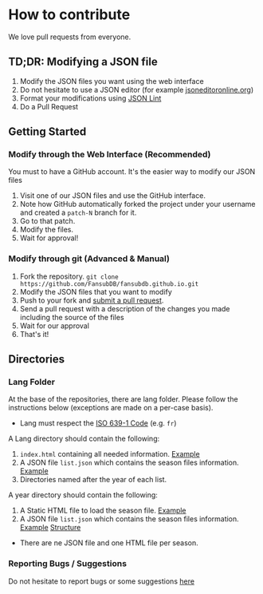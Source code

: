 # How to contribute

We love pull requests from everyone.

## TD;DR: Modifying a JSON file

1. Modify the JSON files you want using the web interface
2. Do not hesitate to use a JSON editor (for example [jsoneditoronline.org](https://www.jsoneditoronline.org/))
3. Format your modifications using [JSON Lint](http://jsonlint.com/)
4. Do a Pull Request

## Getting Started

### Modify through the Web Interface (Recommended)

You must to have a GitHub account. It's the easier way to modify our JSON files

1. Visit one of our JSON files and use the GitHub interface.
2. Note how GitHub automatically forked the project under your username and created a `patch-N` branch for it.
3. Go to that patch.
4. Modify the files.
5. Wait for approval!

### Modify through git (Advanced & Manual)

 1. Fork the repository. ```git clone https://github.com/FansubDB/fansubdb.github.io.git```
 2. Modify the JSON files that you want to modify
 3. Push to your fork and [submit a pull request][pr].
 4. Send a pull request with a description of the changes you made including the source of the files
 5. Wait for our approval
 6. That's it!

## Directories

### Lang Folder

At the base of the repositories, there are lang folder. Please follow the instructions below (exceptions are made on a per-case basis).

* Lang must respect the [ISO 639-1 Code](http://www.loc.gov/standards/iso639-2/php/code_list.php) (e.g. ```fr```)

A Lang directory should contain the following:

1. `index.html` containing all needed information. [Example][1]
2. A JSON file `list.json` which contains the season files information. [Example][2]
3. Directories named after the year of each list.

A year directory should contain the following:

1. A Static HTML file to load the season file. [Example][3]
2. A JSON file `list.json` which contains the season files information. [Example][4] [Structure][struct]
  * There are ne JSON file and one HTML file per season.

### Reporting Bugs / Suggestions

Do not hesitate to report bugs or some suggestions [here](https://github.com/FansubDB/fansubdb.github.io/issues/new)

  [1]: https://github.com/FansubDB/fansubdb.github.io/blob/master/fr/index.html
  [2]: https://github.com/FansubDB/fansubdb.github.io/blob/master/fr/list.json
  [3]: https://github.com/FansubDB/fansubdb.github.io/blob/master/fr/2014/automne.html
  [4]: https://github.com/FansubDB/fansubdb.github.io/blob/master/fr/2014/automne.json
  [pr]: https://github.com/FansubDB/fansubdb.github.io/compare/
  [struct]: https://github.com/FansubDB/fansubdb.github.io#the-json-file-of-the-season-animes
